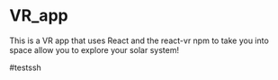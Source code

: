 # VR_app

This is a VR app that uses React and the react-vr npm to take you into space allow you to explore your solar system!

#testssh
